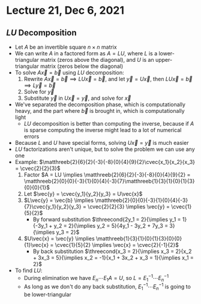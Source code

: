 # Lecture 21, Dec 6, 2021

## $LU$ Decomposition

* Let $A$ be an invertible square $n \times n$ matrix
* We can write $A$ in a factored form as $A = LU$, where $L$ is a lower-triangular matrix (zeros above the diagonal), and $U$ is an upper-triangular matrix (zeros below the diagonal)
* To solve $A\vec{x} = \vec{b}$ using $LU$ decomposition:
	1. Rewrite $A\vec{x} = \vec{b} \implies LU\vec{x} = \vec{b}$, and let $\vec{y} = U\vec{x}$, then $LU\vec{x} = \vec{b} \implies L\vec{y} = \vec{b}$
	2. Solve for $\vec{y}$
	3. Substitute $\vec{y}$ in $U\vec{x} = \vec{y}$, and solve for $\vec{x}$
* We've separated the decomposition phase, which is computationally heavy, and the part where $\vec{b}$ is brought in, which is computationally light
	* $LU$ decomposition is better than computing the inverse, because if $A$ is sparse computing the inverse might lead to a lot of numerical errors
* Because $L$ and $U$ have special forms, solving $U\vec{x} = \vec{y}$ is much easier
* $LU$ factorizations aren't unique, but to solve the problem we can use any one
* Example: $\matthreeb{2}{6}{2}{-3}{-8}{0}{4}{9}{2}\cvec{x_1}{x_2}{x_3} = \cvec{2}{2}{3}$
	1. Factor $A = LU \implies \matthreeb{2}{6}{2}{-3}{-8}{0}{4}{9}{2} = \matthreeb{2}{0}{0}{-3}{1}{0}{4}{-3}{7}\matthreeb{1}{3}{1}{0}{1}{3}{0}{0}{1}$
	2. Let $\vec{y} = \cvec{y_1}{y_2}{y_3} = U\vec{x}$
	3. $L\vec{y} = \vec{b} \implies \matthreeb{2}{0}{0}{-3}{1}{0}{4}{-3}{7}\cvec{y_1}{y_2}{y_3} = \cvec{2}{2}{3} \implies \vec{y} = \cvec{1}{5}{2}$
		* By forward substitution $\threecond{2y_1 = 2}{\implies y_1 = 1}{-3y_1 + y_2 = 2}{\implies y_2 = 5}{4y_1 - 3y_2 + 7y_3 = 3}{\implies y_3 = 2}$
	4. $U\vec{x} = \vec{y} \implies \matthreeb{1}{3}{1}{0}{1}{3}{0}{0}{1}\vec{x} = \cvec{1}{5}{2} \implies \vec{x} = \cvec{2}{-1}{2}$
		* By back substitution $\threecond{x_3 = 2}{\implies x_3 = 2}{x_2 + 3x_3 = 5}{\implies x_2 = -1}{x_1 + 3x_2 + x_3 = 1}{\implies x_1 = 2}$
* To find $LU$:
	* During elimination we have $E_n\cdots E_1A = U$, so $L = E_1^{-1}\cdots E_n^{-1}$
	* As long as we don't do any back substitution, $E_1^{-1}\cdots E_n^{-1}$ is going to be lower-triangular

